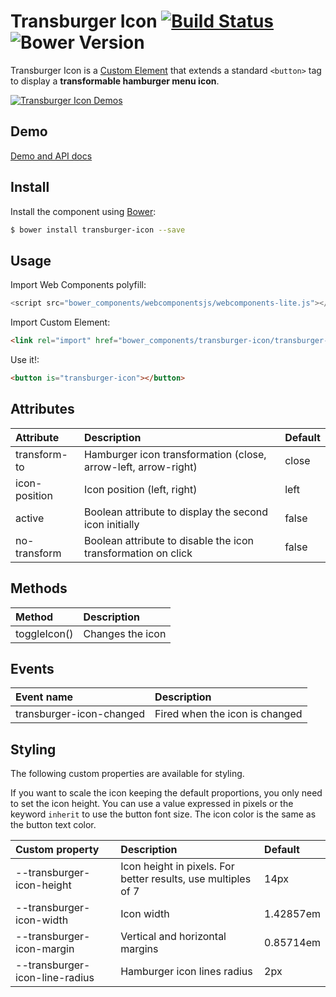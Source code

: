 # Transburger Icon [![Build Status](https://img.shields.io/travis/kcmr/transburger-icon/master.svg?style=flat-square)](https://travis-ci.org/kcmr/transburger-icon) ![Bower Version](https://img.shields.io/bower/v/transburger-icon.svg?style=flat-square)

Transburger Icon is a [Custom Element](http://webcomponents.org/articles/introduction-to-custom-elements/) that extends a standard `<button>` tag to display a **transformable hamburger menu icon**.

[![Transburger Icon Demos](https://raw.githubusercontent.com/kcmr/transburger-icon/master/transburger-icon-demos.gif)](http://kcmr.github.io/transburger-icon/)

## Demo

[Demo and API docs](http://kcmr.github.io/transburger-icon/)

## Install

Install the component using [Bower](http://bower.io/):

```bash
$ bower install transburger-icon --save
```

## Usage

Import Web Components polyfill:

```js
<script src="bower_components/webcomponentsjs/webcomponents-lite.js"></script>
```

Import Custom Element:

```html
<link rel="import" href="bower_components/transburger-icon/transburger-icon.html"> 
```

Use it!:

```html
<button is="transburger-icon"></button>
```

## Attributes

| Attribute | Description | Default |
|:----------|:------------|:--------|
| transform-to | Hamburger icon transformation (close, arrow-left, arrow-right) | close |
| icon-position | Icon position (left, right) | left |
| active | Boolean attribute to display the second icon initially | false |
| no-transform | Boolean attribute to disable the icon transformation on click | false |

## Methods

| Method | Description |
|:-------|:------------|
| toggleIcon() | Changes the icon |

## Events

| Event name | Description |
|:-----------|:------------|
| transburger-icon-changed | Fired when the icon is changed |

## Styling

The following custom properties are available for styling.

If you want to scale the icon keeping the default proportions, you only need to set the icon height. You can use a value expressed in pixels or the keyword `inherit` to use the button font size. The icon color is the same as the button text color.

| Custom property                | Description                                                    | Default        |
|:-------------------------------|:---------------------------------------------------------------| :--------------|
| --transburger-icon-height      | Icon height in pixels. For better results, use multiples of 7  | 14px           |
| --transburger-icon-width       | Icon width                                                     | 1.42857em      |
| --transburger-icon-margin      | Vertical and horizontal margins                                | 0.85714em      |
| --transburger-icon-line-radius | Hamburger icon lines radius                                    | 2px            |
